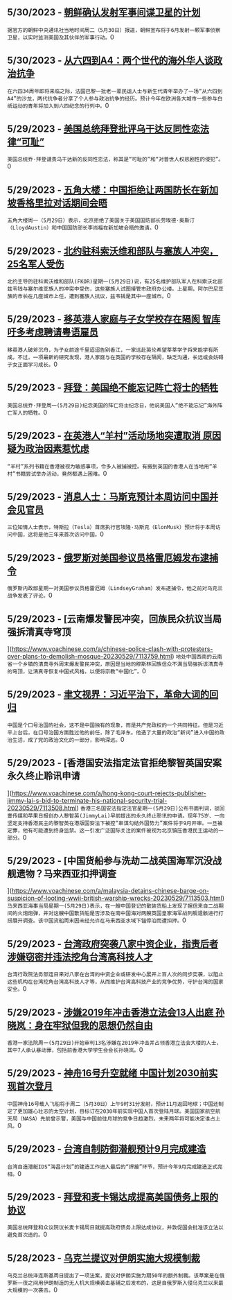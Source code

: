 
  ## 5/30/2023 - [朝鲜确认发射军事间谍卫星的计划](https://www.voachinese.com/a/north-korea-confirms-plan-to-launch-military-spy-satellite-20230529/7114865.html)
 ```据官方的朝鲜中央通讯社当地时间周二（5月30日）报道，朝鲜宣布将于6月发射一颗军事侦察卫星，以实时监测美国及其伙伴的军事行动。```0
  ## 5/30/2023 - [从六四到A4：两个世代的海外华人谈政治抗争](https://www.voachinese.com/a/two-generations-of-oversea-chinese-on-political-protest-05292023/7114517.html)
 ```在六四34周年即将来临之际，法国巴黎一批老一辈民运人士与新生代青年举办了一场“从六四到A4”的沙龙，两代抗争者分享了个人参与政治抗争的经历。预计今年在欧洲各大城市一些参与白纸运动的青年将加入到六四纪念的行列中。```0
  ## 5/29/2023 - [美国总统拜登批评乌干达反同性恋法律“可耻”](https://www.voachinese.com/a/us-president-calls-uganda-s-anti-gay-law-shameful-20230529/7114471.html)
 ```美国总统乔·拜登谴责乌干达新的反同性恋法，称其是“可耻的”和“对普世人权悲剧性的侵犯”。```0
  ## 5/29/2023 - [五角大楼：中国拒绝让两国防长在新加坡香格里拉对话期间会晤](https://www.voachinese.com/a/china-declines-meeting-with-us-defense-chief-pentagon-20230529/7114448.html)
 ```五角大楼周一（5月29日）表示，北京拒绝了美国关于美国国防部长劳埃德·奥斯汀（LloydAustin）和中国国防部长李尚福在新加坡会晤的邀请。```0
  ## 5/29/2023 - [北约驻科索沃维和部队与塞族人冲突，25名军人受伤](https://www.voachinese.com/a/nato-led-peacekeepers-injured-in-kosovo-in-clashes-with-serbs-20230529/7114424.html)
 ```北约主导的驻科索沃维和部队(FKOR)星期一(5月29日)说，有25名维护部队军人在科索沃北部兹韦钱与塞尔维亚族人的冲突中受伤，这些塞族人试图接管市政府办公楼。上星期，阿尔巴尼亚族的市长在几座城市上任，遭到塞族人抗议，兹韦钱是其中一座城市。```0
  ## 5/29/2023 - [移英港人家庭与子女学校存在隔阂 智库吁多考虑聘请粤语雇员](https://www.voachinese.com/a/think-tank-in-uk-urges-for-hiring-cantonese-speaking-staff-in-schools-for-better-integration-of-students-from-hong-kong-20230529/7114310.html)
 ```移英港人破斧沉舟，为子女前途千里迢迢告别香江，一家远赴英伦希望莘莘学子将来能学有所成。不过，一项最新的研究发现，港人家庭与在英国的学校存在隔阂，缺乏沟通，长远或会妨碍子女正面学习成长。```0
  ## 5/29/2023 - [拜登：美国绝不能忘记阵亡将士的牺牲](https://www.voachinese.com/a/biden-america-must-never-forget-the-price-paid-by-its-war-dead-20230529/7114315.html)
 ```美国总统乔·拜登周一(5月29日)纪念美国的阵亡将士纪念日，他说美国人“绝不能忘记”海外阵亡军人的牺牲。```0
  ## 5/29/2023 - [在英港人“羊村”活动场地突遭取消 原因疑为政治因素惹忧虑](https://www.voachinese.com/a/hongkongers-in-uks-sheep-village-event-cancelled-sparks-political-censorship-concerns-20230529/7114296.html)
 ```“羊村”系列书籍在香港被视为敏感事项，令多人被捕被控。有搬到英国的香港人在当地用“羊村”书籍尝试举办活动，竟然都遇上困难。```0
  ## 5/29/2023 - [消息人士：马斯克预计本周访问中国并会见官员](https://www.voachinese.com/a/musk-expected-to-visit-china-this-week-meet-officials-sources-20230529/7114323.html)
 ```三位知情人士表示，特斯拉（Tesla）首席执行官埃隆·马斯克（ElonMusk）预计将于本周访问中国，这将是他三年来首次访问中国。```0
  ## 5/29/2023 - [俄罗斯对美国参议员格雷厄姆发布逮捕令](https://www.voachinese.com/a/russia-issued-warrant-for-us-senator-graham-20230529/7114255.html)
 ```俄罗斯内政部星期一对美国参议员格雷厄姆（LindseyGraham）发布逮捕令，他之前对乌克兰战争发表了评论。```0
  ## 5/29/2023 - [云南爆发警民冲突，回族民众抗议当局强拆清真寺穹顶

 ](https://www.voachinese.com/a/chinese-police-clash-with-protesters-over-plans-to-demolish-mosque-20230529/7113759.html)
 ```地处中国西南的云南省一个乡镇的清真寺外周末爆发警民冲突，原因是当地的穆斯林回族信众不满当局强拆该清真寺的穹顶，让清真寺恢复中国式风格，以便将宗教“中国化”。```0
  ## 5/29/2023 - [聿文视界：习近平治下，革命大词的回归 ](https://www.voachinese.com/a/deng-yuwen-on-xi-s-newly-created-political-slogans-20230529/7113924.html)
 ```中国是个口号治国的社会，这不是中国独有的现象，而是共产党政权的一个共同特征。但是习近平上台后，在口号治国方面胜过他的前任，除了毛泽东。他造了大量的政治“新词”进入中国的政治生活，成了党的政治文化的一部分，影响深远。```0
  ## 5/29/2023 - [香港国安法指定法官拒绝黎智英国安案永久终止聆讯申请

](https://www.voachinese.com/a/hong-kong-court-rejects-publisher-jimmy-lai-s-bid-to-terminate-his-national-security-trial-20230529/7113508.html)
 ```香港三名国安法指定法官星期一(5月29日)公布书面判词，驳回壹传媒和苹果日报创办人黎智英(JimmyLai)早前提出的永久终止聆讯的申请。现年75岁、一向坚定支持香港民主的黎智英在港版国安法下被控“串谋勾结外国势力”案件将于9月开审。一旦被定罪，他有可能遭到终身监禁。这一引发广泛国际关注的案件被视为北京镇压香港民主运动的一部分。```0
  ## 5/29/2023 - [中国货船参与洗劫二战英国海军沉没战舰遗物？马来西亚扣押调查

](https://www.voachinese.com/a/malaysia-detains-chinese-barge-on-suspicion-of-looting-wwii-british-warship-wrecks-20230529/7113503.html)
 ```马来西亚海事当局星期一(5月29日)表示，在一艘中国登记的散装货船上发现了据信来自二战期间的火炮炮弹，并对这艘中国散货船是否涉及在南中国海对两艘英国皇家海军战列舰遗骸进行打捞展开调查。该中国货船周末因未经允许在马来西亚水域下锚停泊而遭扣押。```0
  ## 5/29/2023 - [ 台湾政府突袭八家中资企业，指责后者涉嫌窃密并违法挖角台湾高科技人才](https://www.voachinese.com/a/taiwan-raids-8-chinese-companies-for-alleged-tech-espionage-20230529/7113494.html)
 ```台湾行政院法务部连日来对八家在台湾的中资企业或研发中心展开上百人次的同步突袭，以阻止这些机构在台湾挖角台湾高科技人才等，从而维护台湾高科技产业的竞争优势，守护台湾的国家安全。```0
  ## 5/29/2023 - [涉嫌2019年冲击香港立法会13人出庭 孙晓岚：身在牢狱但我的思想仍然自由](https://www.voachinese.com/a/thirteen-in-court-over-2019-storming-of-hong-kong-legislature-20230529/7113396.html)
 ```香港一家法院周一(5月29日)开始审判13名涉嫌在2019年冲击并占领香港立法会大楼的人士，其中7人承认暴动罪，包括前香港大学学生会会长孙晓岚。```0
  ## 5/29/2023 - [神舟16号升空就绪 中国计划2030前实现首次登月](https://www.voachinese.com/a/chinese-astronauts-moon-landing-20230529/7113373.html)
 ```中国神舟16号载人飞船将于周二（5月30日）上午9时31分发射，预计11月返回地球；中国还制定了更加雄心壮志的太空计划，目标订在2030年前实现中国人首次登陆月球。美国国家航空航天局（NASA）先前曾示警，美国与中国前往月球的竞争日趋激烈，未来两年将可能决定谁占上风。```0
  ## 5/29/2023 - [台湾自制防御潜舰预计9月完成建造](https://www.voachinese.com/a/taiwan-indigenous-defense-submarine-20230529/7113360.html)
 ```台湾自造潜艇IDS“海昌计划”的建造工作进入最后的“焊接”环节，预计今年9月完成建造正式亮相。```0
  ## 5/29/2023 - [拜登和麦卡锡达成提高美国债务上限的协议](https://www.voachinese.com/a/biden-mccarthy-reach-agreement-on-deal-to-increase-us-debt-ceiling-20230528/7113314.html)
 ```美国总统拜登和众议院议长麦卡锡周日就提高政府债务上限达成协议，并敦促国会批准该立法以避免首次违约。```0
  ## 5/28/2023 - [乌克兰提议对伊朗实施大规模制裁](https://www.voachinese.com/a/ukraine-proposes-massive-sanctions-against-iran/7112937.html)
 ```乌克兰总统泽连斯基周日提出了一项法案，提议对伊朗实施为期50年的额外制裁。该草案是在俄罗斯一夜之间用伊朗制造的无人机大规模袭击基辅之后发布的，这是自俄罗斯入侵乌克兰以来最大规模的一次袭击。```0